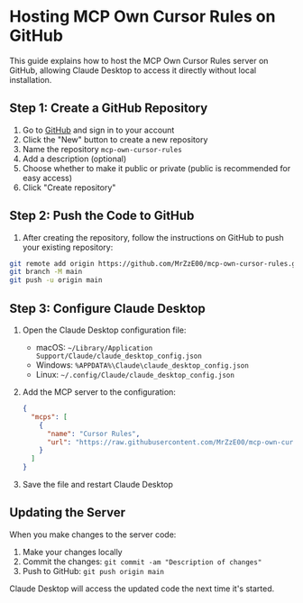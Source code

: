 # Hosting MCP Own Cursor Rules on GitHub

This guide explains how to host the MCP Own Cursor Rules server on GitHub, allowing Claude Desktop to access it directly without local installation.

## Step 1: Create a GitHub Repository

1. Go to [GitHub](https://github.com) and sign in to your account
2. Click the "New" button to create a new repository
3. Name the repository `mcp-own-cursor-rules`
4. Add a description (optional)
5. Choose whether to make it public or private (public is recommended for easy access)
6. Click "Create repository"

## Step 2: Push the Code to GitHub

1. After creating the repository, follow the instructions on GitHub to push your existing repository:

```bash
git remote add origin https://github.com/MrZzE00/mcp-own-cursor-rules.git
git branch -M main
git push -u origin main
```

## Step 3: Configure Claude Desktop

1. Open the Claude Desktop configuration file:
   - macOS: `~/Library/Application Support/Claude/claude_desktop_config.json`
   - Windows: `%APPDATA%\Claude\claude_desktop_config.json`
   - Linux: `~/.config/Claude/claude_desktop_config.json`

2. Add the MCP server to the configuration:
   ```json
   {
     "mcps": [
       {
         "name": "Cursor Rules",
         "url": "https://raw.githubusercontent.com/MrZzE00/mcp-own-cursor-rules/main"
       }
     ]
   }
   ```

3. Save the file and restart Claude Desktop

## Updating the Server

When you make changes to the server code:

1. Make your changes locally
2. Commit the changes: `git commit -am "Description of changes"`
3. Push to GitHub: `git push origin main`

Claude Desktop will access the updated code the next time it's started. 